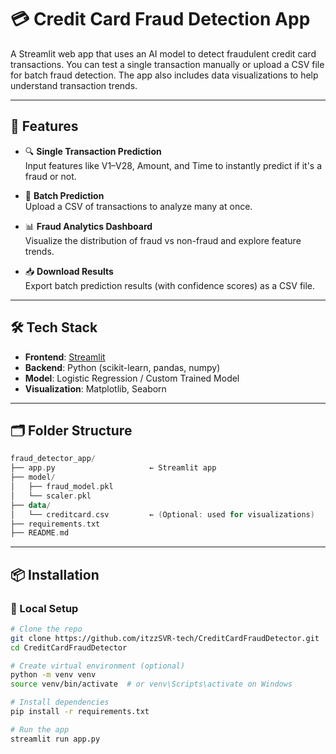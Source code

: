 # 💳 Credit Card Fraud Detection App

A Streamlit web app that uses an AI model to detect fraudulent credit card transactions. You can test a single transaction manually or upload a CSV file for batch fraud detection. The app also includes data visualizations to help understand transaction trends.

---

## 🚀 Features

- 🔍 **Single Transaction Prediction**  
  Input features like V1–V28, Amount, and Time to instantly predict if it's a fraud or not.

- 📂 **Batch Prediction**  
  Upload a CSV of transactions to analyze many at once.

- 📊 **Fraud Analytics Dashboard**  
  Visualize the distribution of fraud vs non-fraud and explore feature trends.

- 📥 **Download Results**  
  Export batch prediction results (with confidence scores) as a CSV file.

---

## 🛠️ Tech Stack

- **Frontend**: [Streamlit](https://streamlit.io/)
- **Backend**: Python (scikit-learn, pandas, numpy)
- **Model**: Logistic Regression / Custom Trained Model
- **Visualization**: Matplotlib, Seaborn

---

## 🗂️ Folder Structure

```kotlin
fraud_detector_app/
├── app.py                     ← Streamlit app
├── model/
│   ├── fraud_model.pkl
│   └── scaler.pkl
├── data/
│   └── creditcard.csv         ← (Optional: used for visualizations)
├── requirements.txt
├── README.md
```

---

## 📦 Installation

### 🔧 Local Setup

```bash
# Clone the repo
git clone https://github.com/itzzSVR-tech/CreditCardFraudDetector.git
cd CreditCardFraudDetector

# Create virtual environment (optional)
python -m venv venv
source venv/bin/activate  # or venv\Scripts\activate on Windows

# Install dependencies
pip install -r requirements.txt

# Run the app
streamlit run app.py
